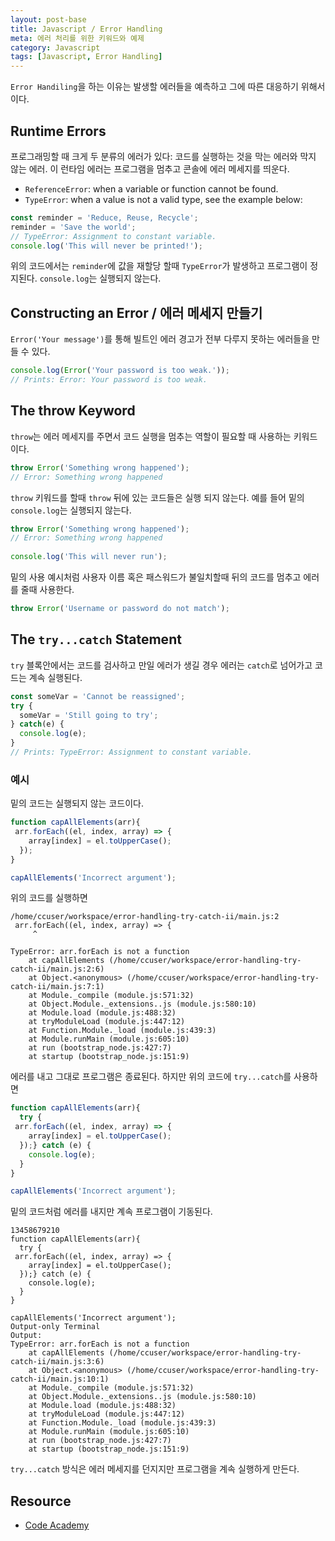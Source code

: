```yaml
---
layout: post-base
title: Javascript / Error Handling
meta: 에러 처리를 위한 키워드와 예제
category: Javascript
tags: [Javascript, Error Handling]
---
```

`Error Handiling`을 하는 이유는 발생할 에러들을 예측하고 그에 따른 대응하기 위해서이다.

## Runtime Errors

프로그래밍할 때 크게 두 분류의 에러가 있다: 코드를 실행하는 것을 막는 에러와 막지 않는 에러. 이 런타임 에러는 프로그램을 멈추고 콘솔에 에러 메세지를 띄운다.

- `ReferenceError`: when a variable or function cannot be found.
- `TypeError`: when a value is not a valid type, see the example below:

```js
const reminder = 'Reduce, Reuse, Recycle';
reminder = 'Save the world';
// TypeError: Assignment to constant variable.
console.log('This will never be printed!');
```

위의 코드에서는 `reminder`에 값을 재할당 할때 `TypeError`가 발생하고 프로그램이 정지된다. `console.log`는 실행되지 않는다.

## Constructing an Error / 에러 메세지 만들기

`Error('Your message')`를 통해 빌트인 에러 경고가 전부 다루지 못하는 에러들을 만들 수 있다.

```js
console.log(Error('Your password is too weak.'));
// Prints: Error: Your password is too weak.
```

## The throw Keyword

`throw`는 에러 메세지를 주면서 코드 실행을 멈추는 역할이 필요할 때 사용하는 키워드이다.

```js
throw Error('Something wrong happened');
// Error: Something wrong happened
```

`throw` 키워드를 할때 `throw` 뒤에 있는 코드들은 실행 되지 않는다. 예를 들어 밑의 `console.log`는 실행되지 않는다.

```js
throw Error('Something wrong happened');
// Error: Something wrong happened
 
console.log('This will never run');
```

밑의 사용 예시처럼 사용자 이름 혹은 패스워드가 불일치할때 뒤의 코드를 멈추고 에러를 줄때 사용한다.

```js
throw Error('Username or password do not match');
```

## The `try...catch` Statement

`try` 블록안에서는 코드를 검사하고 만일 에러가 생길 경우 에러는 `catch`로 넘어가고 코드는 계속 실행된다.

```js
const someVar = 'Cannot be reassigned';
try {
  someVar = 'Still going to try';
} catch(e) {
  console.log(e);
}
// Prints: TypeError: Assignment to constant variable.
```

### 예시

밑의 코드는 실행되지 않는 코드이다.

```js
function capAllElements(arr){
 arr.forEach((el, index, array) => {
    array[index] = el.toUpperCase();
  });
}

capAllElements('Incorrect argument');
```

위의 코드를 실행하면

```text
/home/ccuser/workspace/error-handling-try-catch-ii/main.js:2
 arr.forEach((el, index, array) => {
     ^

TypeError: arr.forEach is not a function
    at capAllElements (/home/ccuser/workspace/error-handling-try-catch-ii/main.js:2:6)
    at Object.<anonymous> (/home/ccuser/workspace/error-handling-try-catch-ii/main.js:7:1)
    at Module._compile (module.js:571:32)
    at Object.Module._extensions..js (module.js:580:10)
    at Module.load (module.js:488:32)
    at tryModuleLoad (module.js:447:12)
    at Function.Module._load (module.js:439:3)
    at Module.runMain (module.js:605:10)
    at run (bootstrap_node.js:427:7)
    at startup (bootstrap_node.js:151:9)
```

에러를 내고 그대로 프로그램은 종료된다. 하지만 위의 코드에 `try...catch`를 사용하면

```js
function capAllElements(arr){
  try {
 arr.forEach((el, index, array) => {
    array[index] = el.toUpperCase();
  });} catch (e) {
    console.log(e);
  }
}

capAllElements('Incorrect argument');
```

밑의 코드처럼 에러를 내지만 계속 프로그램이 기동된다.

```text
13458679210
function capAllElements(arr){
  try {
 arr.forEach((el, index, array) => {
    array[index] = el.toUpperCase();
  });} catch (e) {
    console.log(e);
  }
}

capAllElements('Incorrect argument');
Output-only Terminal
Output:
TypeError: arr.forEach is not a function
    at capAllElements (/home/ccuser/workspace/error-handling-try-catch-ii/main.js:3:6)
    at Object.<anonymous> (/home/ccuser/workspace/error-handling-try-catch-ii/main.js:10:1)
    at Module._compile (module.js:571:32)
    at Object.Module._extensions..js (module.js:580:10)
    at Module.load (module.js:488:32)
    at tryModuleLoad (module.js:447:12)
    at Function.Module._load (module.js:439:3)
    at Module.runMain (module.js:605:10)
    at run (bootstrap_node.js:427:7)
    at startup (bootstrap_node.js:151:9)
```

`try...catch` 방식은 에러 메세지를 던지지만 프로그램을 계속 실행하게 만든다.

## Resource

- [Code Academy](www.codecademy.com)
